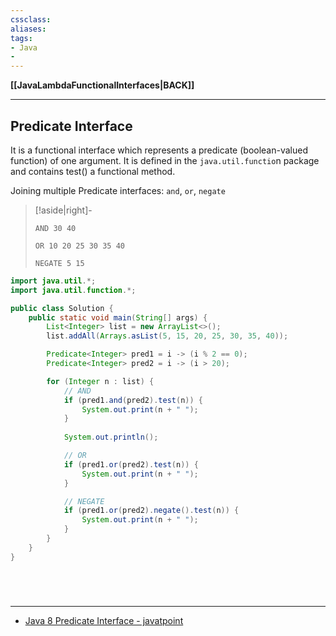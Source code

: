 ```yaml
---
cssclass:
aliases:
tags:
- Java
- 
---
```

**[[JavaLambdaFunctionalInterfaces|BACK]]**

---
## Predicate Interface
It is a functional interface which represents a predicate (boolean-valued function) of one argument. It is defined in the `java.util.functio`n package and contains test() a functional method.

Joining multiple Predicate interfaces: `and`, `or`, `negate`
>[!aside|right]-
> ```
> AND 30 40
> 
> OR 10 20 25 30 35 40
> 
> NEGATE 5 15
> ```

```java
import java.util.*;
import java.util.function.*;

public class Solution {
    public static void main(String[] args) {
        List<Integer> list = new ArrayList<>();
        list.addAll(Arrays.asList(5, 15, 20, 25, 30, 35, 40));

        Predicate<Integer> pred1 = i -> (i % 2 == 0);
        Predicate<Integer> pred2 = i -> (i > 20);

        for (Integer n : list) {
	        // AND
            if (pred1.and(pred2).test(n)) {
                System.out.print(n + " ");
            }
            
            System.out.println();

			// OR
            if (pred1.or(pred2).test(n)) {
                System.out.print(n + " ");
            }

			// NEGATE
			if (pred1.or(pred2).negate().test(n)) {
                System.out.print(n + " ");
            }
        }
    }
}
```

<br>

# 
---
- [Java 8 Predicate Interface - javatpoint](https://www.javatpoint.com/java-predicate-interface)